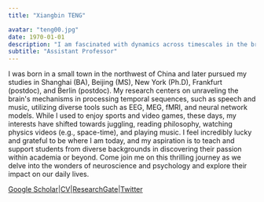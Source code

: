 ```yaml
---
title: "Xiangbin TENG"

avatar: "teng00.jpg"
date: 1970-01-01
description: "I am fascinated with dynamics across timescales in the brain and in the dynamic world..."
subtitle: "Assistant Professor"
---
```


I was born in a small town in the northwest of China and later pursued my studies in Shanghai (BA), Beijing (MS), New York (Ph.D), Frankfurt (postdoc), and Berlin (postdoc). My research centers on unraveling the brain's mechanisms in processing temporal sequences, such as speech and music, utilizing diverse tools such as EEG, MEG, fMRI, and neural network models. While I used to enjoy sports and video games, these days, my interests have shifted towards juggling, reading philosophy, watching physics videos (e.g., space-time), and playing music. I feel incredibly lucky and grateful to be where I am today, and my aspiration is to teach and support students from diverse backgrounds in discovering their passion within academia or beyond. Come join me on this thrilling journey as we delve into the wonders of neuroscience and psychology and explore their impact on our daily lives.

 [Google Scholar](https://scholar.google.de/citations?user=Iocl3vsAAAAJ)|[CV](https://labsmrt.github.io/docs/Curriculum%20vitae%20-%20Xiangbin%20Teng.pdf)|[ResearchGate](https://www.researchgate.net/profile/Xiangbin-Teng)|[Twitter](https://twitter.com/TengXB)
